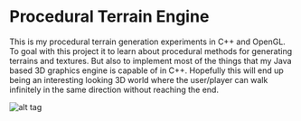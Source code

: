 # Procedural Terrain Engine

This is my procedural terrain generation experiments in C++ and OpenGL. To goal with this project it to learn about procedural methods for generating terrains and textures. But also to implement most of the things that my Java based 3D graphics engine is capable of in C++. Hopefully this will end up being an interesting looking 3D world where the user/player can walk infinitely in the same direction without reaching the end.

![alt tag](https://cloud.githubusercontent.com/assets/5852149/12983450/9adea6b6-d0e9-11e5-8347-28cc5186d426.PNG)
